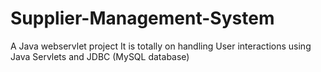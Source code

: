 # Supplier-Management-System
A Java webservlet project
It is totally on handling User interactions using Java Servlets and JDBC (MySQL database)
